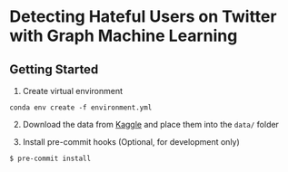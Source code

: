 # Detecting Hateful Users on Twitter with Graph Machine Learning

Getting Started
------------

1. Create virtual environment
```
conda env create -f environment.yml
```

2. Download the data from [Kaggle](https://www.kaggle.com/datasets/manoelribeiro/hateful-users-on-twitter) and place them into the ```data/``` folder

3. Install pre-commit hooks (Optional, for development only)
```
$ pre-commit install
```